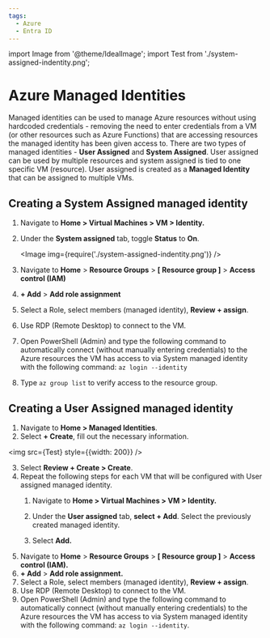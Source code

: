 ```yaml
---
tags:
  - Azure
  - Entra ID
---
```

import Image from '@theme/IdealImage';
import Test from './system-assigned-indentity.png';

# Azure Managed Identities

Managed identities can be used to manage Azure resources without using hardcoded credentials - removing the need to enter credentials from a VM (or other resources such as Azure Functions) that are accessing resources the managed identity has been given access to.  There are two types of managed identities - **User Assigned** and **System Assigned**. User assigned can be used by multiple resources and system assigned is tied to one specific VM (resource). User assigned is created as a **Managed Identity** that can be assigned to multiple VMs. 

## Creating a System Assigned managed identity

1. Navigate to **Home > Virtual Machines > VM > Identity.**
2. Under the **System assigned** tab, toggle **Status** to **On**.

    <Image img={require('./system-assigned-indentity.png')} />

3. Navigate to **Home** > **Resource Groups** > **[ Resource group ]** > **Access control (IAM)**    
4. **+ Add** > **Add role assignment**
5. Select a Role, select members (managed identity), **Review + assign**.
6. Use RDP (Remote Desktop) to connect to the VM. 
7. Open PowerShell (Admin) and type the following command to automatically connect (without manually entering credentials) to the Azure resources the VM has access to via System managed identity with the following command: `az login --identity`   
8. Type `az group list` to verify access to the resource group.
    
## Creating a User Assigned managed identity

1. Navigate to **Home > Managed Identities**.
2. Select **+ Create**, fill out the necessary information.
    
<img src={Test} style={{width: 200}} />    
    
3. Select **Review + Create > Create**.
4. Repeat the following steps for each VM that will be configured with User assigned managed identity.
    1. Navigate to **Home > Virtual Machines > VM > Identity.**
    2. Under the **User assigned** tab, **select + Add**. Select the previously created managed identity.
        
        
        
    3. Select **Add.**
5. Navigate to **Home** > **Resource Groups** > **[ Resource group ]** > **Access control (IAM).**
6. **+ Add** > **Add role assignment.**
7. Select a Role, select members (managed identity), **Review + assign**.
8. Use RDP (Remote Desktop) to connect to the VM.
9. Open PowerShell (Admin) and type the following command to automatically connect (without manually entering credentials) to the Azure resources the VM has access to via System managed identity with the following command: `az login --identity`.
